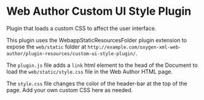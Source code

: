 Web Author Custom UI Style Plugin
===============================

Plugin that loads a custom CSS to affect the user interface.

This plugin uses the WebappStaticResourcesFolder plugin extension to expose the `web/static` folder at
`http://example.com/oxygen-xml-web-author/plugin-resources/custom-ui-style-plugin/`.

The `plugin.js` file adds a `link` html element to the head of the Document 
to load the `web/static/style.css` file in the Web Author HTML page.

The `style.css` file changes the color of the header-bar at the top of the page. Add your own custom CSS here as needed. 

